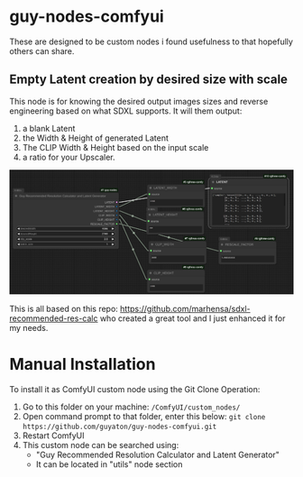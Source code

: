 # guy-nodes-comfyui

These are designed to be custom nodes i found usefulness to that hopefully others can share. 

## Empty Latent creation by desired size with scale

This node is for knowing the desired output images sizes and reverse engineering based on what SDXL supports. It will them output:
1. a blank Latent
2. the Width & Height of generated Latent
3. The CLIP Width & Height based on the input scale
4. a ratio for your Upscaler. 

![alt text](images/Output.png)

This is all based on this repo: https://github.com/marhensa/sdxl-recommended-res-calc who created a great tool and I just enhanced it for my needs. 

# Manual Installation
To install it as ComfyUI custom node using the Git Clone Operation:

1. Go to this folder on your machine: `/ComfyUI/custom_nodes/`
2. Open command prompt to that folder, enter this below:
`git clone 
https://github.com/guyaton/guy-nodes-comfyui.git`
3. Restart ComfyUI
4. This custom node can be searched using:
   * "Guy Recommended Resolution Calculator and Latent Generator"
   * It can be located in "utils" node section
